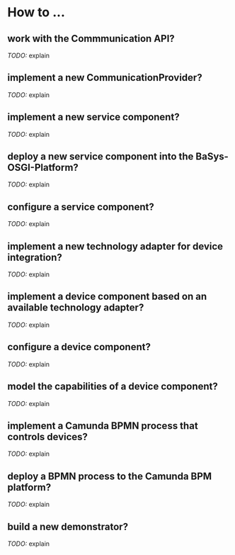# How to ...

## work with the Commmunication API? 
*TODO:* explain

## implement a new CommunicationProvider?
*TODO:* explain

## implement a new service component?
*TODO:* explain

## deploy a new service component into the BaSys-OSGI-Platform?
*TODO:* explain

## configure a service component?
*TODO:* explain

## implement a new technology adapter for device integration?
*TODO:* explain

## implement a device component based on an available technology adapter?
*TODO:* explain

## configure a device component?
*TODO:* explain

## model the capabilities of a device component?
*TODO:* explain

## implement a Camunda BPMN process that controls devices?
*TODO:* explain

## deploy a BPMN process to the Camunda BPM platform?
*TODO:* explain

## build a new demonstrator?
*TODO:* explain